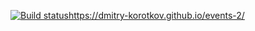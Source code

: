 [![Build status](https://ci.appveyor.com/api/projects/status/vb9t126ovo7p7loq?svg=true)](https://ci.appveyor.com/project/dmitry-korotkov/events-2)https://dmitry-korotkov.github.io/events-2/